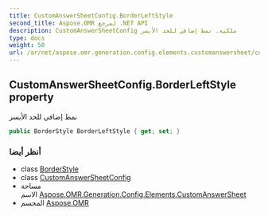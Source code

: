 ```yaml
---
title: CustomAnswerSheetConfig.BorderLeftStyle
second_title: Aspose.OMR لمرجع .NET API
description: CustomAnswerSheetConfig ملكية. نمط إضافي للحد الأيسر
type: docs
weight: 50
url: /ar/net/aspose.omr.generation.config.elements.customanswersheet/customanswersheetconfig/borderleftstyle/
---
```

## CustomAnswerSheetConfig.BorderLeftStyle property

نمط إضافي للحد الأيسر

```csharp
public BorderStyle BorderLeftStyle { get; set; }
```

### أنظر أيضا

* class [BorderStyle](../../../aspose.omr.generation.config/borderstyle/)
* class [CustomAnswerSheetConfig](../)
* مساحة الاسم [Aspose.OMR.Generation.Config.Elements.CustomAnswerSheet](../../customanswersheetconfig/)
* المجسم [Aspose.OMR](../../../)


